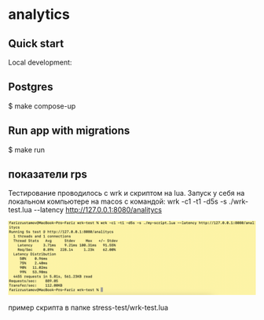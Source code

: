 # analytics

## Quick start
Local development:
## Postgres
$ make compose-up
## Run app with migrations
$ make run

## показатели rps
Тестирование проводилось с wrk и скриптом на lua.
Запуск у себя на локальном компьютере на macos с командой:
wrk -c1 -t1 -d5s -s ./wrk-test.lua --latency http://127.0.0.1:8080/analitycs

![](stress-test/rps.png)

пример скрипта в папке stress-test/wrk-test.lua
